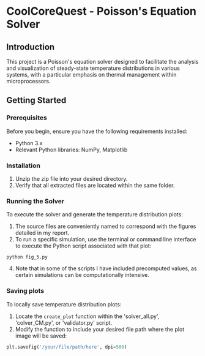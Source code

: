 # CoolCoreQuest - Poisson's Equation Solver

## Introduction
This project is a Poisson's equation solver designed to facilitate the analysis and visualization of steady-state temperature distributions in various systems, with a particular emphasis on thermal management within microprocessors.

## Getting Started

### Prerequisites
Before you begin, ensure you have the following requirements installed:
- Python 3.x
- Relevant Python libraries: NumPy, Matplotlib

### Installation
1. Unzip the zip file into your desired directory.
2. Verify that all extracted files are located within the same folder.

### Running the Solver
To execute the solver and generate the temperature distribution plots:
1. The source files are conveniently named to correspond with the figures detailed in my report.
2. To run a specific simulation, use the terminal or command line interface to execute the Python script associated with that plot:
  ```
  python fig_5.py
  ```
4. Note that in some of the scripts I have included precomputed values, as certain simulations can be computationally intensive.

### Saving plots
To locally save temperature distribution plots:
1. Locate the `create_plot` function within the 'solver_all.py', 'colver_CM.py', or 'validator.py' script.
2. Modify the function to include your desired file path where the plot image will be saved:
```python
plt.savefig('/your/file/path/here', dpi=500)
```

